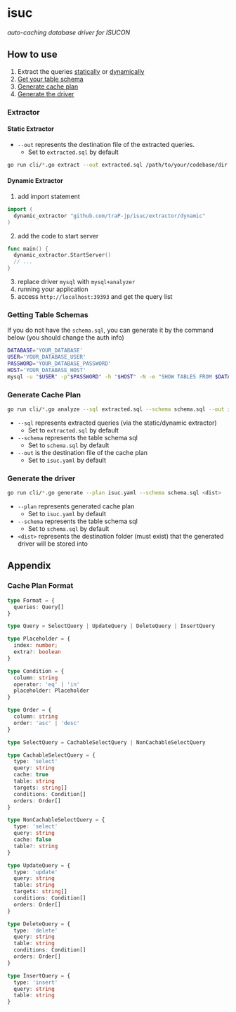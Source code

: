 # isuc

*auto-caching database driver for ISUCON*

## How to use

1. Extract the queries [statically](#static-extractor) or [dynamically](#dynamic-extractor)
2. [Get your table schema](#getting-table-schemas)
3. [Generate cache plan](#generate-cache-plan)
4. [Generate the driver](#generate-the-driver)

### Extractor

#### Static Extractor

<!-- TODO: rewrite for production usage (not need to clone repository) -->

- `--out` represents the destination file of the extracted queries.
  - Set to `extracted.sql` by default

```sh
go run cli/*.go extract --out extracted.sql /path/to/your/codebase/dir
```

#### Dynamic Extractor

1. add import statement

```go
import (
  dynamic_extractor "github.com/traP-jp/isuc/extractor/dynamic"
)
```

2. add the code to start server

```go
func main() {
  dynamic_extractor.StartServer()
  // ...
}
```

3. replace driver `mysql` with `mysql+analyzer`
4. running your application
5. access `http://localhost:39393` and get the query list

### Getting Table Schemas

If you do not have the `schema.sql`, you can generate it by the command below (you should change the auth info)

```sh
DATABASE='YOUR_DATABASE'
USER='YOUR_DATABASE_USER'
PASSWORD='YOUR_DATABASE_PASSWORD'
HOST='YOUR_DATABASE_HOST'
mysql -u "$USER" -p"$PASSWORD" -h "$HOST" -N -e "SHOW TABLES FROM $DATABASE" | while read table; do mysql -u "$USER" -p"$PASSWORD" -h "$HOST" -e "SHOW CREATE TABLE $DATABASE.\`$table\`" | awk 'NR>1 {$1=""; print substr($0,2) ";"}' | sed 's/\\n/\n/g'; done > schema.sql
```

### Generate Cache Plan

<!-- TODO: rewrite for production usage (not need to clone repository) -->

```sh
go run cli/*.go analyze --sql extracted.sql --schema schema.sql --out isuc.yaml
```

- `--sql` represents extracted queries (via the static/dynamic extractor)
  - Set to `extracted.sql` by default
- `--schema` represents the table schema sql
  - Set to `schema.sql` by default
- `--out` is the destination file of the cache plan
  - Set to `isuc.yaml` by default

### Generate the driver

<!-- TODO: rewrite for production usage (not need to clone repository) -->

```sh
go run cli/*.go generate --plan isuc.yaml --schema schema.sql <dist>
```

- `--plan` represents generated cache plan
  - Set to `isuc.yaml` by default
- `--schema` represents the table schema sql
  - Set to `schema.sql` by default
- `<dist>` represents the destination folder (must exist) that the generated driver will be stored into

## Appendix


### Cache Plan Format

```ts
type Format = {
  queries: Query[]
}

type Query = SelectQuery | UpdateQuery | DeleteQuery | InsertQuery

type Placeholder = {
  index: number;
  extra?: boolean
}

type Condition = {
  column: string
  operator: 'eq' | 'in'
  placeholder: Placeholder
}

type Order = {
  column: string
  order: 'asc' | 'desc'
}

type SelectQuery = CachableSelectQuery | NonCachableSelectQuery

type CachableSelectQuery = {
  type: 'select'
  query: string
  cache: true
  table: string
  targets: string[]
  conditions: Condition[]
  orders: Order[]
}

type NonCachableSelectQuery = {
  type: 'select'
  query: string
  cache: false
  table?: string
}

type UpdateQuery = {
  type: 'update'
  query: string
  table: string
  targets: string[]
  conditions: Condition[]
  orders: Order[]
}

type DeleteQuery = {
  type: 'delete'
  query: string
  table: string
  conditions: Condition[]
  orders: Order[]
}

type InsertQuery = {
  type: 'insert'
  query: string
  table: string
}
```
